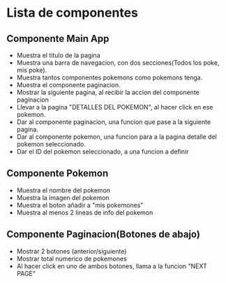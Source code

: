 # Lista de componentes

## Componente Main App

- Muestra el titulo de la pagina
- Muestra una barra de navegacion, con dos secciones(Todos los poke, mis poke).
- Muestra tantos componentes pokemons como pokemons tenga.
- Muestra el componente paginacion.
- Mostrar la siguiente pagina, al recibir la accion del componente paginacion
- Llevar a la pagina "DETALLES DEL POKEMON", al hacer click en ese pokemon.
- Dar al componente paginacion, una funcion que pase a la siguiente pagina.
- Dar al componente pokemon, una funcion para a la pagina detalle del pokemon seleccionado.
- Dar el ID del pokemon seleccionado, a una funcion a definir

## Componente Pokemon

- Muestra el nombre del pokemon
- Muestra la imagen del pokemon
- Muestra el boton añadir a "mis pokemones"
- Muestra al menos 2 lineas de info del pokemon

## Componente Paginacion(Botones de abajo)

- Mostrar 2 botones (anterior/siguiente)
- Mostrar total numerico de pokemones
- Al hacer click en uno de ambos botones, llama a la funcion "NEXT PAGE"
